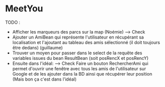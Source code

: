 MeetYou
=======

TODO :
* Afficher les marqueurs des parcs sur la map (Noémie) --> Check
* Ajouter un AmiBean qui représente l'utilisateur en récupérant sa
localisation et l'ajoutant au tableau des amis sélectionné (il doit
toujours être dedans) (guillaume)
* Trouver un moyen pour passer dans le select de la requête des variables
issues du bean ResultBean (soit posRencX et posRencY)
* Ensuite dans l'idéal: --> Check
Faire un bouton RechercherAmi qui permet d'ouvrir une fenêtre avec tous
les amis de l'utilisateur sur Google et de les ajouter dans la BD ainsi
que récupérer leur position (Mais bon ça c'est dans l'idéal)
